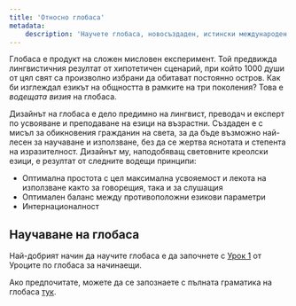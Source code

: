 ```yaml
---
title: 'Относно глобаса'
metadata:
    description: 'Научете глобаса, новосъздаден, истински международен спомагателен език.'
---
```


Глобаса е продукт на сложен мисловен експеримент. Той предвижда лингвистичния резултат от хипотетичен сценарий, при който 1000 души от цял свят са произволно избрани да обитават постоянно остров. Как би изглеждал езикът на общността в рамките на три поколения? Това е _водещата визия_ на глобаса.

Дизайнът на глобаса е дело предимно на лингвист, преводач и експерт по усвояване и преподаване на езици на възрастни. Създаден е с мисъл за обикновения гражданин на света, за да бъде възможно най-лесен за научаване и използване, без да се жертва яснотата и степента на изразителност. Дизайнът му, наподобяващ световните креолски езици, е резултат от следните водещи принципи:

* Оптимална простота с цел максимална усвояемост и лекота на използване както за говорещия, така и за слушащия
* Оптимален баланс между противоположни езикови параметри
* Интернационалност

## Научаване на глобаса

Най-добрият начин да научите глобаса е да започнете с [Урок 1](/darsu/01) от Уроците по глобаса за начинаещи.

Ако предпочитате, можете да се запознаете с пълната граматика на глобаса [тук](/gramati).